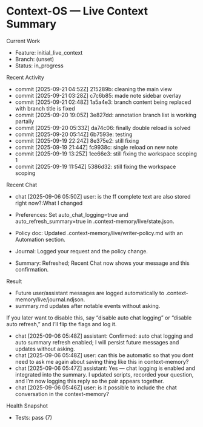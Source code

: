 # Context-OS — Live Context Summary

Current Work
- Feature: initial_live_context
- Branch: (unset)
- Status: in_progress

Recent Activity
- commit [2025-09-21 04:52Z] 215289b: cleaning the main view
- commit [2025-09-21 03:28Z] c7c6b85: made note sidebar overlay
- commit [2025-09-21 02:48Z] 1a5a4e3: branch content being replaced with branch title is fixed
- commit [2025-09-20 19:05Z] 3e827dd: annotation branch list is working partally
- commit [2025-09-20 05:33Z] da74c06: finally double reload is solved
- commit [2025-09-20 05:14Z] 6b7593e: testing
- commit [2025-09-19 22:24Z] 8e375e2: still fixing
- commit [2025-09-19 21:44Z] fc9938c: single reload on new note
- commit [2025-09-19 13:25Z] 1ee66e3: still fixing the workspace scoping 1
- commit [2025-09-19 11:54Z] 5386d32: still fixing the workspace scoping

Recent Chat
- chat [2025-09-06 05:50Z] user: is the ff complete text are also stored right now?:What I changed

- Preferences: Set auto_chat_logging=true and auto_refresh_summary=true in .context-memory/live/state.json.
- Policy doc: Updated .context-memory/live/writer-policy.md with an Automation section.
- Journal: Logged your request and the policy change.
- Summary: Refreshed; Recent Chat now shows your message and this confirmation.

Result

- Future user/assistant messages are logged automatically to .context-memory/live/journal.ndjson.
- summary.md updates after notable events without asking.

If you later want to disable this, say “disable auto chat logging” or “disable auto refresh,” and I’ll flip the
flags and log it.

- chat [2025-09-06 05:48Z] assistant: Confirmed: auto chat logging and auto summary refresh enabled; I will persist future messages and updates without asking.
- chat [2025-09-06 05:48Z] user: can this be automatic so that you dont need to ask me again about saving thing like this in context-memory?
- chat [2025-09-06 05:47Z] assistant: Yes — chat logging is enabled and integrated into the summary. I updated scripts, recorded your question, and I’m now logging this reply so the pair appears together.
- chat [2025-09-06 05:46Z] user: is it possible to include the chat conversation in the context-memory?

Health Snapshot
- Tests: pass (7)
